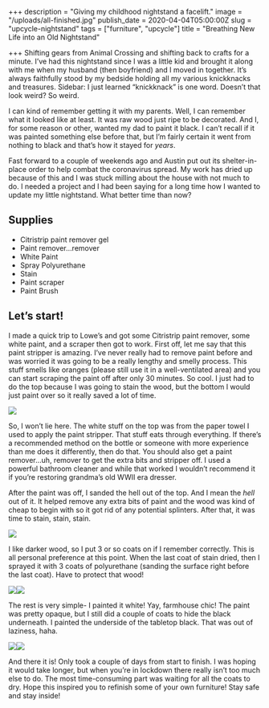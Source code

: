 +++
description = "Giving my childhood nightstand a facelift."
image = "/uploads/all-finished.jpg"
publish_date = 2020-04-04T05:00:00Z
slug = "upcycle-nightstand"
tags = ["furniture", "upcycle"]
title = "Breathing New Life into an Old Nightstand"

+++
Shifting gears from Animal Crossing and shifting back to crafts for a minute. I’ve had this nightstand since I was a little kid and brought it along with me when my husband (then boyfriend) and I moved in together. It’s always faithfully stood by my bedside holding all my various knickknacks and treasures. Sidebar: I just learned “knickknack” is one word. Doesn’t that look weird? So weird.

I can kind of remember getting it with my parents. Well, I can remember what it looked like at least. It was raw wood just ripe to be decorated. And I, for some reason or other, wanted my dad to paint it black. I can’t recall if it was painted something else before that, but I’m fairly certain it went from nothing to black and that’s how it stayed for _years_.

Fast forward to a couple of weekends ago and Austin put out its shelter-in-place order to help combat the coronavirus spread. My work has dried up because of this and I was stuck milling about the house with not much to do. I needed a project and I had been saying for a long time how I wanted to update my little nightstand. What better time than now?

## Supplies

* Citristrip paint remover gel
* Paint remover…remover
* White Paint
* Spray Polyurethane
* Stain
* Paint scraper
* Paint Brush

## Let’s start!

I made a quick trip to Lowe’s and got some Citristrip paint remover, some white paint, and a scraper then got to work. First off, let me say that this paint stripper is amazing. I’ve never really had to remove paint before and was worried it was going to be a really lengthy and smelly process. This stuff smells like oranges (please still use it in a well-ventilated area) and you can start scraping the paint off after only 30 minutes. So cool. I just had to do the top because I was going to stain the wood, but the bottom I would just paint over so it really saved a lot of time.

![](/uploads/nightstand-before.jpg)

So, I won’t lie here. The white stuff on the top was from the paper towel I used to apply the paint stripper. That stuff eats through everything. If there’s a recommended method on the bottle or someone with more experience than me does it differently, then do that. You should also get a paint remover…uh, remover to get the extra bits and stripper off. I used a powerful bathroom cleaner and while that worked I wouldn’t recommend it if you’re restoring grandma’s old WWII era dresser.

After the paint was off, I sanded the hell out of the top. And I mean the _hell_ out of it. It helped remove any extra bits of paint and the wood was kind of cheap to begin with so it got rid of any potential splinters. After that, it was time to stain, stain, stain.

![](/uploads/paint-stripped.jpg)

I like darker wood, so I put 3 or so coats on if I remember correctly. This is all personal preference at this point. When the last coat of stain dried, then I sprayed it with 3 coats of polyurethane (sanding the surface right before the last coat). Have to protect that wood!

![](/uploads/staining-top.jpg)![](/uploads/close-up-of-top-stained.jpg)

The rest is very simple- I painted it white! Yay, farmhouse chic! The paint was pretty opaque, but I still did a couple of coats to hide the black underneath. I painted the underside of the tabletop black. That was out of laziness, haha.

![](/uploads/painting-white.jpg)![](/uploads/all-finished.jpg)

And there it is! Only took a couple of days from start to finish. I was hoping it would take longer, but when you’re in lockdown there really isn’t too much else to do. The most time-consuming part was waiting for all the coats to dry. Hope this inspired you to refinish some of your own furniture! Stay safe and stay inside!